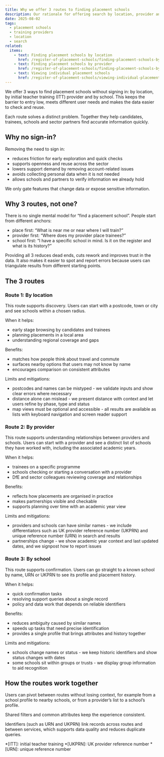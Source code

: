 ```yaml
---
title: Why we offer 3 routes to finding placement schools
description: Our rationale for offering search by location, provider and school without sign-in, with benefits, limits and how we will measure success
date: 2025-08-02
tags:
  - placement schools
  - training providers
  - location
  - search
related:
  items:
    - text: Finding placement schools by location
      href: /register-of-placement-schools/finding-placement-schools-by-location/
    - text: Finding placement schools by provider
      href: /register-of-placement-schools/finding-placement-schools-by-provider/
    - text: Viewing individual placement schools
      href: /register-of-placement-schools/viewing-individual-placement-schools/
---
```


We offer 3 ways to find placement schools without signing in: by location, by initial teacher training (ITT) provider and by school. This keeps the barrier to entry low, meets different user needs and makes the data easier to check and reuse.

Each route solves a distinct problem. Together they help candidates, trainees, schools and sector partners find accurate information quickly.

## Why no sign-in?

Removing the need to sign in:

- reduces friction for early exploration and quick checks
- supports openness and reuse across the sector
- lowers support demand by removing account-related issues
- avoids collecting personal data when it is not needed
- allows schools and partners to verify information we already hold

We only gate features that change data or expose sensitive information.

## Why 3 routes, not one?

There is no single mental model for “find a placement school”. People start from different anchors:

- place first: “What is near me or near where I will train?”
- provider first: “Where does my provider place trainees?”
- school first: “I have a specific school in mind. Is it on the register and what is its history?”

Providing all 3 reduces dead ends, cuts rework and improves trust in the data. It also makes it easier to spot and report errors because users can triangulate results from different starting points.

## The 3 routes

### Route 1: By location

This route supports discovery. Users can start with a postcode, town or city and see schools within a chosen radius.

When it helps:

- early stage browsing by candidates and trainees
- planning placements in a local area
- understanding regional coverage and gaps

Benefits:

- matches how people think about travel and commute
- surfaces nearby options that users may not know by name
- encourages comparison on consistent attributes

Limits and mitigations:

- postcodes and names can be mistyped - we validate inputs and show clear errors where necessary
- distance alone can mislead - we present distance with context and let users refine by phase, type and status
- map views must be optional and accessible - all results are available as lists with keyboard navigation and screen reader support

### Route 2: By provider

This route supports understanding relationships between providers and schools. Users can start with a provider and see a distinct list of schools they have worked with, including the associated academic years.

When it helps:

- trainees on a specific programme
- schools checking or starting a conversation with a provider
- DfE and sector colleagues reviewing coverage and relationships

Benefits:

- reflects how placements are organised in practice
- makes partnerships visible and checkable
- supports planning over time with an academic year view

Limits and mitigations:

- providers and schools can have similar names - we include differentiators such as UK provider reference number (UKPRN) and unique reference number (URN) in search and results
- partnerships change - we show academic year context and last updated dates, and we signpost how to report issues

### Route 3: By school

This route supports confirmation. Users can go straight to a known school by name, URN or UKPRN to see its profile and placement history.

When it helps:

- quick confirmation tasks
- resolving support queries about a single record
- policy and data work that depends on reliable identifiers

Benefits:

- reduces ambiguity caused by similar names
- speeds up tasks that need precise identification
- provides a single profile that brings attributes and history together

Limits and mitigations:

- schools change names or status - we keep historic identifiers and show status changes with dates
- some schools sit within groups or trusts - we display group information to aid recognition

## How the routes work together

Users can pivot between routes without losing context, for example from a school profile to nearby schools, or from a provider’s list to a school’s profile.

Shared filters and common attributes keep the experience consistent.

Identifiers (such as URN and UKPRN) link records across routes and between services, which supports data quality and reduces duplicate queries.

*[ITT]: initial teacher training
*[UKPRN]: UK provider reference number
*[URN]: unique reference number
